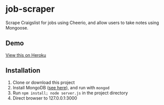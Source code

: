 # job-scraper

Scrape Craigslist for jobs using Cheerio, and allow users to take notes using Mongoose.

## Demo ##

[View this on Heroku](http://scraping-with-cheerio.herokuapp.com/)

## Installation ##

1. Clone or download this project
2. Install MongoDB ([see here](https://docs.mongodb.com/manual/installation/)), and run with ```mongod```
3. Run ```npm install; node server.js``` in the project directory
4. Direct browser to 127.0.0.1:3000